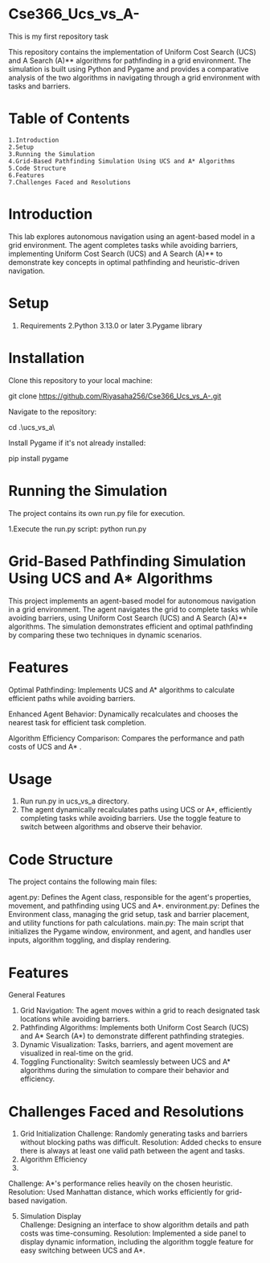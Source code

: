 # Cse366_Ucs_vs_A-
This is my first repository task

This repository contains the implementation of Uniform Cost Search (UCS) and A Search (A)** algorithms for pathfinding in a grid environment. The simulation is built using Python and Pygame and provides a comparative analysis of the two algorithms in navigating through a grid environment with tasks and barriers.


# Table of Contents
    1.Introduction
    2.Setup
    3.Running the Simulation
    4.Grid-Based Pathfinding Simulation Using UCS and A* Algorithms
    5.Code Structure
    6.Features
    7.Challenges Faced and Resolutions

    
 # Introduction 
This lab explores autonomous navigation using an agent-based model in a grid environment. The agent completes tasks while avoiding barriers, implementing Uniform Cost Search (UCS) and A Search (A)** to demonstrate key concepts in optimal pathfinding and heuristic-driven navigation.


# Setup

 1. Requirements
 2.Python 3.13.0 or later
 3.Pygame library

# Installation

Clone this repository to your local machine:

  git clone https://github.com/Riyasaha256/Cse366_Ucs_vs_A-.git

  Navigate to the repository:

  cd .\ucs_vs_a\

  Install Pygame if it's not already installed:

   pip install pygame

# Running the Simulation
The project contains its own run.py file for execution. 

1.Execute the run.py script:
     python run.py

# Grid-Based Pathfinding Simulation Using UCS and A* Algorithms

This project implements an agent-based model for autonomous navigation in a grid environment. The agent navigates the grid to complete tasks while avoiding barriers, using Uniform Cost Search (UCS) and A Search (A)** algorithms. The simulation demonstrates efficient and optimal pathfinding by comparing these two techniques in dynamic scenarios.

 # Features
  
Optimal Pathfinding: Implements UCS and A* algorithms to calculate efficient paths while avoiding barriers.

Enhanced Agent Behavior: Dynamically recalculates and chooses the nearest task for efficient task completion.

Algorithm Efficiency Comparison: Compares the performance and path costs of UCS and A* .


 # Usage
 1. Run run.py in ucs_vs_a directory.
 2. The agent dynamically recalculates paths using UCS or A*, efficiently completing tasks while avoiding barriers. Use the toggle feature to switch between algorithms and observe their behavior.


# Code Structure    

The project contains the following main files:

agent.py: Defines the Agent class, responsible for the agent's properties, movement, and pathfinding using UCS and A*.
environment.py: Defines the Environment class, managing the grid setup, task and barrier placement, and utility functions for path calculations.
main.py: The main script that initializes the Pygame window, environment, and agent, and handles user inputs, algorithm toggling, and display rendering.


# Features

General Features

1. Grid Navigation: The agent moves within a grid to reach designated task locations while avoiding barriers.
2. Pathfinding Algorithms: Implements both Uniform Cost Search (UCS) and A* Search (A*) to demonstrate different pathfinding strategies.
3. Dynamic Visualization: Tasks, barriers, and agent movement are visualized in real-time on the grid.
4. Toggling Functionality: Switch seamlessly between UCS and A* algorithms during the simulation to compare their behavior and efficiency.

# Challenges Faced and Resolutions

1. Grid Initialization
Challenge: Randomly generating tasks and barriers without blocking paths was difficult.
Resolution: Added checks to ensure there is always at least one valid path between the agent and tasks.
2. Algorithm Efficiency
3. 
Challenge: A*'s performance relies heavily on the chosen heuristic.
Resolution: Used Manhattan distance, which works efficiently for grid-based navigation.

5. Simulation Display   
Challenge: Designing an interface to show algorithm details and path costs was time-consuming.
Resolution: Implemented a side panel to display dynamic information, including the algorithm toggle feature for easy switching between UCS and A*.





     









